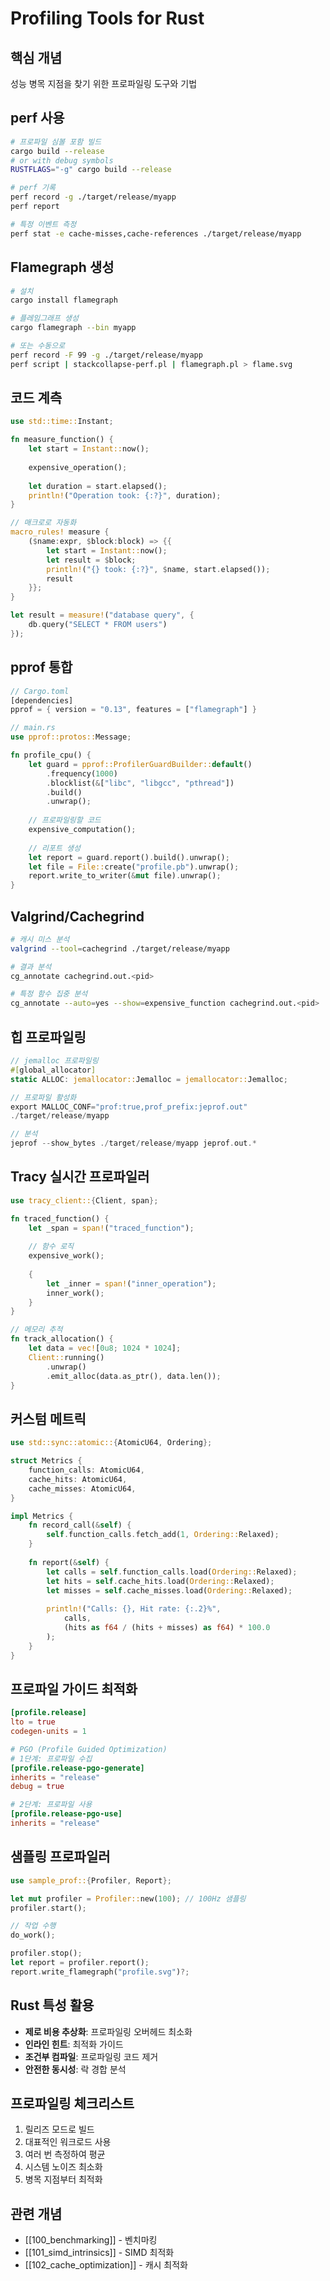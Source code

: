 # Profiling Tools for Rust

## 핵심 개념
성능 병목 지점을 찾기 위한 프로파일링 도구와 기법

## perf 사용
```bash
# 프로파일 심볼 포함 빌드
cargo build --release
# or with debug symbols
RUSTFLAGS="-g" cargo build --release

# perf 기록
perf record -g ./target/release/myapp
perf report

# 특정 이벤트 측정
perf stat -e cache-misses,cache-references ./target/release/myapp
```

## Flamegraph 생성
```bash
# 설치
cargo install flamegraph

# 플레임그래프 생성
cargo flamegraph --bin myapp

# 또는 수동으로
perf record -F 99 -g ./target/release/myapp
perf script | stackcollapse-perf.pl | flamegraph.pl > flame.svg
```

## 코드 계측
```rust
use std::time::Instant;

fn measure_function() {
    let start = Instant::now();
    
    expensive_operation();
    
    let duration = start.elapsed();
    println!("Operation took: {:?}", duration);
}

// 매크로로 자동화
macro_rules! measure {
    ($name:expr, $block:block) => {{
        let start = Instant::now();
        let result = $block;
        println!("{} took: {:?}", $name, start.elapsed());
        result
    }};
}

let result = measure!("database query", {
    db.query("SELECT * FROM users")
});
```

## pprof 통합
```rust
// Cargo.toml
[dependencies]
pprof = { version = "0.13", features = ["flamegraph"] }

// main.rs
use pprof::protos::Message;

fn profile_cpu() {
    let guard = pprof::ProfilerGuardBuilder::default()
        .frequency(1000)
        .blocklist(&["libc", "libgcc", "pthread"])
        .build()
        .unwrap();
    
    // 프로파일링할 코드
    expensive_computation();
    
    // 리포트 생성
    let report = guard.report().build().unwrap();
    let file = File::create("profile.pb").unwrap();
    report.write_to_writer(&mut file).unwrap();
}
```

## Valgrind/Cachegrind
```bash
# 캐시 미스 분석
valgrind --tool=cachegrind ./target/release/myapp

# 결과 분석
cg_annotate cachegrind.out.<pid>

# 특정 함수 집중 분석
cg_annotate --auto=yes --show=expensive_function cachegrind.out.<pid>
```

## 힙 프로파일링
```rust
// jemalloc 프로파일링
#[global_allocator]
static ALLOC: jemallocator::Jemalloc = jemallocator::Jemalloc;

// 프로파일 활성화
export MALLOC_CONF="prof:true,prof_prefix:jeprof.out"
./target/release/myapp

// 분석
jeprof --show_bytes ./target/release/myapp jeprof.out.*
```

## Tracy 실시간 프로파일러
```rust
use tracy_client::{Client, span};

fn traced_function() {
    let _span = span!("traced_function");
    
    // 함수 로직
    expensive_work();
    
    {
        let _inner = span!("inner_operation");
        inner_work();
    }
}

// 메모리 추적
fn track_allocation() {
    let data = vec![0u8; 1024 * 1024];
    Client::running()
        .unwrap()
        .emit_alloc(data.as_ptr(), data.len());
}
```

## 커스텀 메트릭
```rust
use std::sync::atomic::{AtomicU64, Ordering};

struct Metrics {
    function_calls: AtomicU64,
    cache_hits: AtomicU64,
    cache_misses: AtomicU64,
}

impl Metrics {
    fn record_call(&self) {
        self.function_calls.fetch_add(1, Ordering::Relaxed);
    }
    
    fn report(&self) {
        let calls = self.function_calls.load(Ordering::Relaxed);
        let hits = self.cache_hits.load(Ordering::Relaxed);
        let misses = self.cache_misses.load(Ordering::Relaxed);
        
        println!("Calls: {}, Hit rate: {:.2}%", 
            calls, 
            (hits as f64 / (hits + misses) as f64) * 100.0
        );
    }
}
```

## 프로파일 가이드 최적화
```toml
[profile.release]
lto = true
codegen-units = 1

# PGO (Profile Guided Optimization)
# 1단계: 프로파일 수집
[profile.release-pgo-generate]
inherits = "release"
debug = true

# 2단계: 프로파일 사용
[profile.release-pgo-use]
inherits = "release"
```

## 샘플링 프로파일러
```rust
use sample_prof::{Profiler, Report};

let mut profiler = Profiler::new(100); // 100Hz 샘플링
profiler.start();

// 작업 수행
do_work();

profiler.stop();
let report = profiler.report();
report.write_flamegraph("profile.svg")?;
```

## Rust 특성 활용
- **제로 비용 추상화**: 프로파일링 오버헤드 최소화
- **인라인 힌트**: 최적화 가이드
- **조건부 컴파일**: 프로파일링 코드 제거
- **안전한 동시성**: 락 경합 분석

## 프로파일링 체크리스트
1. 릴리즈 모드로 빌드
2. 대표적인 워크로드 사용
3. 여러 번 측정하여 평균
4. 시스템 노이즈 최소화
5. 병목 지점부터 최적화

## 관련 개념
- [[100_benchmarking]] - 벤치마킹
- [[101_simd_intrinsics]] - SIMD 최적화
- [[102_cache_optimization]] - 캐시 최적화